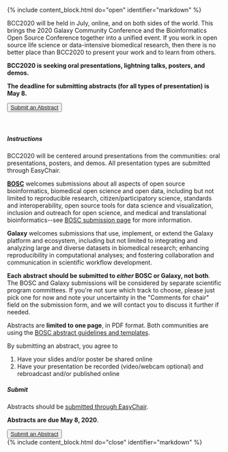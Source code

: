 <a name="submit-an-abstract"></a>
<!--Important for markdown to render! Also make sure the page has a .md extension-->
{% include content_block.html do="open" identifier="markdown" %} <div markdown="1">

BCC2020 will be held in July, online, and on both sides of the world. This brings the 2020 Galaxy Community Conference and the Bioinformatics Open Source Conference together into a unified event. If you work in open source life science or data-intensive biomedical research, then there is no better place than BCC2020 to present your work and to learn from others.

**BCC2020 is seeking oral presentations, lightning talks, posters, and demos.**

**The deadline for submitting abstracts (for all types of presentation) is May 8.**

<div><button type="button" class="btn btn-info lead"><a href="https://easychair.org/conferences/?conf=bcc2020">Submit an Abstract</a></button></div>
<br /> <br />

##### Instructions

BCC2020 will be centered around presentations from the communities: oral presentations, posters, and demos. All presentation types are submitted through EasyChair.

**[BOSC](https://www.open-bio.org/events/bosc/)** welcomes submissions about all aspects of open source bioinformatics, biomedical open science and open data, including but not limited to reproducible research, citizen/participatory science, standards and interoperability, open source tools for data science and visualization, inclusion and outreach for open science, and medical and translational bioinformatics--see [BOSC submission page](https://www.open-bio.org/events/bosc/submit) for more information.

**Galaxy** welcomes submissions that use, implement, or extend the Galaxy platform and ecosystem, including but not limited to integrating and analyzing large and diverse datasets in biomedical research; enhancing reproducibility in computational analyses; and fostering collaboration and communication in scientific workflow development.

**Each abstract should be submitted to _either_ BOSC or Galaxy, not both**. The BOSC and Galaxy submissions will be considered by separate scientific program committees. If you're not sure which track to choose, please just pick one for now and note your uncertainty in the "Comments for chair" field on the submission form, and we will contact you to discuss it further if needed.

Abstracts are **limited to one page**, in PDF format. Both communities are using the [BOSC abstract guidelines and templates](https://www.open-bio.org/events/bosc/submit/).

By submitting an abstract, you agree to

1. Have your slides and/or poster be shared online
2. Have your presentation be recorded (video/webcam optional) and rebroadcast and/or published online

##### Submit
Abstracts should be [submitted through EasyChair](https://easychair.org/conferences/?conf=bcc2020).

**Abstracts are due May 8, 2020**.

<div><button type="button" class="btn btn-info lead"><a href="https://easychair.org/conferences/?conf=bcc2020">Submit an Abstract</a></button></div>




</div> {% include content_block.html do="close" identifier="markdown" %}

